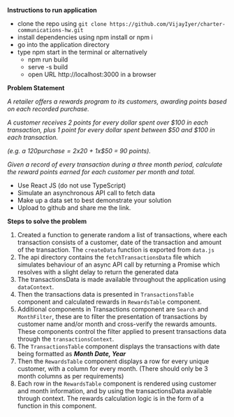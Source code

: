 **Instructions to run application**

- clone the repo using `git clone https://github.com/VijayIyer/charter-communications-hw.git`
- install dependencies using npm install or npm i
- go into the application directory
- type npm start in the terminal or alternatively
  - npm run build
  - serve -s build
  - open URL http://localhost:3000 in a browser

**Problem Statement**

_*A retailer offers a rewards program to its customers, awarding points based on each recorded purchase.*_

_*A customer receives 2 points for every dollar spent over $100 in each transaction, plus 1 point for every dollar spent between $50 and $100 in each transaction.*_

_*(e.g. a $120 purchase = 2x$20 + 1x$50 = 90 points).*_

_*Given a record of every transaction during a three month period, calculate the reward points earned for each customer per month and total.*_

- Use React JS (do not use TypeScript)
- Simulate an asynchronous API call to fetch data
- Make up a data set to best demonstrate your solution
- Upload to github and share me the link.

**Steps to solve the problem**

1. Created a function to generate random a list of transactions, where each transaction consists of a customer, date of the transaction and amount of the transaction. The `createData` function is exported from `data.js`
2. The api directory contains the `fetchTransactionsData` file which simulates behaviour of an async API call by returning a Promise which resolves with a slight delay to return the generated data
3. The transactionsData is made available throughout the application using `dataContext`.
4. Then the transactions data is presented in `TransactionsTable` component and calculated rewards in `RewardsTable` component.
5. Additional components in Transactions component are `Search` and `MonthFilter`, these are to filter the presentation of transactions by customer name and/or month and cross-verify the rewards amounts. These components control the filter applied to present transactions data through the `transactionsContext`.
6. The `TransactionsTable` component displays the transactions with date being formatted as **_Month Date, Year_**
7. Then the `RewardsTable` component displays a row for every unique customer, with a column for every month. (There should only be 3 month columns as per requirements)
8. Each row in the `RewardsTable` component is rendered using customer and month information, and by using the transactionsData available through context. The rewards calculation logic is in the form of a function in this component.
